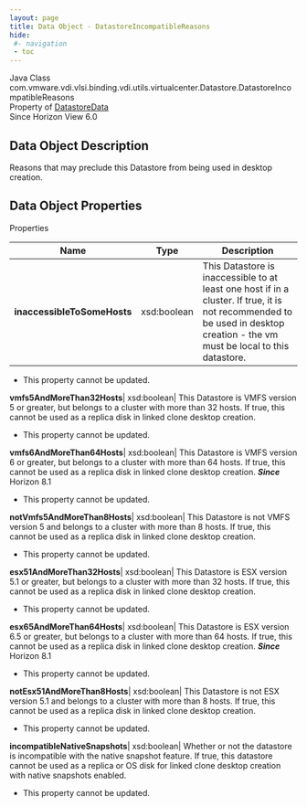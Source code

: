 ```yaml
---
layout: page
title: Data Object - DatastoreIncompatibleReasons
hide:
 #- navigation
 - toc
---
```






Java Class
    com.vmware.vdi.vlsi.binding.vdi.utils.virtualcenter.Datastore.DatastoreIncompatibleReasons  
Property of
     [DatastoreData](vdi.utils.virtualcenter.Datastore.DatastoreData.md#field_detail)  
Since 
    Horizon View 6.0

## Data Object Description 

Reasons that may preclude this Datastore from being used in desktop creation. 

## Data Object Properties

Properties

Name |  Type |  Description   
---|---|---  
**inaccessibleToSomeHosts**|  xsd:boolean|  This Datastore is inaccessible to at least one host if in a cluster. If true, it is not recommended to be used in desktop creation - the vm must be local to this datastore.   


 * This property cannot be updated.

  
**vmfs5AndMoreThan32Hosts**|  xsd:boolean|  This Datastore is VMFS version 5 or greater, but belongs to a cluster with more than 32 hosts. If true, this cannot be used as a replica disk in linked clone desktop creation.   


 * This property cannot be updated.

  
**vmfs6AndMoreThan64Hosts**|  xsd:boolean|  This Datastore is VMFS version 6 or greater, but belongs to a cluster with more than 64 hosts. If true, this cannot be used as a replica disk in linked clone desktop creation.  **_Since_** Horizon 8.1  


 * This property cannot be updated.

  
**notVmfs5AndMoreThan8Hosts**|  xsd:boolean|  This Datastore is not VMFS version 5 and belongs to a cluster with more than 8 hosts. If true, this cannot be used as a replica disk in linked clone desktop creation.   


 * This property cannot be updated.

  
**esx51AndMoreThan32Hosts**|  xsd:boolean|  This Datastore is ESX version 5.1 or greater, but belongs to a cluster with more than 32 hosts. If true, this cannot be used as a replica disk in linked clone desktop creation.   


 * This property cannot be updated.

  
**esx65AndMoreThan64Hosts**|  xsd:boolean|  This Datastore is ESX version 6.5 or greater, but belongs to a cluster with more than 64 hosts. If true, this cannot be used as a replica disk in linked clone desktop creation.  **_Since_** Horizon 8.1  


 * This property cannot be updated.

  
**notEsx51AndMoreThan8Hosts**|  xsd:boolean|  This Datastore is not ESX version 5.1 and belongs to a cluster with more than 8 hosts. If true, this cannot be used as a replica disk in linked clone desktop creation.   


 * This property cannot be updated.

  
**incompatibleNativeSnapshots**|  xsd:boolean|  Whether or not the datastore is incompatible with the native snapshot feature. If true, this datastore cannot be used as a replica or OS disk for linked clone desktop creation with native snapshots enabled.   


 * This property cannot be updated.

  
  

  

